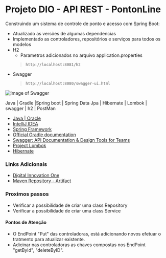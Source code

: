# Projeto DIO - API REST - PontonLine
Construindo um sistema de controle de ponto e acesso com Spring Boot:


* Atualizado as versões de algumas dependencias
* Implementado as controladores, repositórios e serviços para todos os modelos
* H2
  * Parametros adicionados no arquivo application.properties
  > ```http://localhost:8081/h2```
* Swagger
  > ```http://localhost:8080/swagger-ui.html ```

![Image of Swagger](https://github.com/augustocrf/BootCamp_Santander/tree/master/Java/pontonline/pontonline/swaggerPontonLine.png)

Java | Gradle |Spring boot | Spring Data Jpa | Hibernate | Lombok | swagger | h2 | PostMan

* [Java | Oracle](https://www.java.com/pt-BR/)
* [IntelliJ IDEA](https://www.jetbrains.com/pt-br/idea/)
* [Spring Framework](https://spring.io/)
* [Official Gradle documentation](https://docs.gradle.org)
* [Swagger: API Documentation & Design Tools for Teams](https://swagger.io/)
* [Project Lombok](https://projectlombok.org/)
* [Hibernate](https://hibernate.org/)

### Links Adicionais

* [Digital Innovation One](https://digitalinnovation.one/)
* [ Maven Repository - Artifact](https://mvnrepository.com)

### Proximos passos
* Verificar a possibilidade de criar uma class Repository
* Verificar a possibilidade de criar uma class Service

#### Pontos de Atenção
* O EndPoint "Put" das controladoras, está adicionando novos efetuar o tratmento para atualizar existente.
* Adicinar nas controladoras as chaves compostas nos EndPoint "getById", "deleteByID".